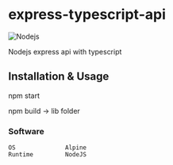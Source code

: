 # express-typescript-api

![Nodejs](https://www.seeklogo.net/wp-content/uploads/2015/09/nodejs-logo-vector-download-200x200.jpg)

Nodejs express api with typescript

## Installation & Usage

npm start

npm build -> lib folder

### Software
    OS              Alpine
    Runtime         NodeJS
